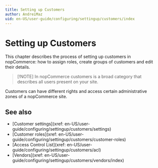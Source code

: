 ```yaml
---
title: Setting up Customers
author: AndreiMaz
uid: en-US/user-guide/configuring/settingup/customers/index
---
```


# Setting up Customers

This chapter describes the process of setting up customers in nopCommerce: how to assign roles, create groups of customers and edit their details.

> [!NOTE] In nopCommerce customers is a broad category that describes all users present on your site.

Customers can have different rights and access certain administrative zones of a nopCommerce site.

## See also

- [Customer settings](xref: en-US/user-guide/configuring/settingup/customers/settings)
- [Customer roles](xref: en-US/user-guide/configuring/settingup/customers/customer-roles)
- [Access Control List](xref: en-US/user-guide/configuring/settingup/customers/acl)
- [Vendors](xref: en-US/user-guide/configuring/settingup/customers/vendors/index)